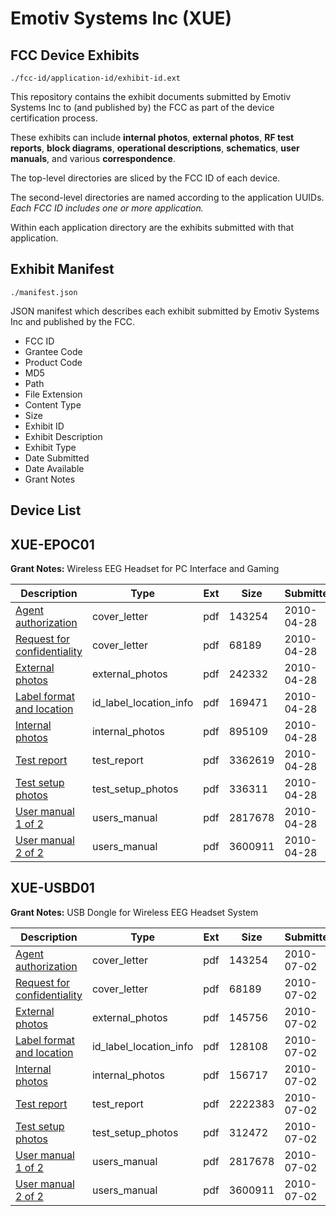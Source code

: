 # Emotiv Systems Inc (XUE)
## FCC Device Exhibits

```
./fcc-id/application-id/exhibit-id.ext
```

This repository contains the exhibit documents submitted by Emotiv Systems Inc to (and published by) the FCC as part of the device certification process.

These exhibits can include **internal photos**, **external photos**, **RF test reports**, **block diagrams**, **operational descriptions**, **schematics**, **user manuals**, and various **correspondence**.

The top-level directories are sliced by the FCC ID of each device.

The second-level directories are named according to the application UUIDs. *Each FCC ID includes one or more application.*

Within each application directory are the exhibits submitted with that application. 

## Exhibit Manifest

```
./manifest.json
```

JSON manifest which describes each exhibit submitted by Emotiv Systems Inc and published by the FCC.

- FCC ID
- Grantee Code
- Product Code
- MD5
- Path
- File Extension
- Content Type
- Size
- Exhibit ID
- Exhibit Description
- Exhibit Type
- Date Submitted
- Date Available
- Grant Notes

## Device List
## XUE-EPOC01
**Grant Notes:** Wireless EEG Headset for PC Interface and Gaming

| Description | Type | Ext | Size | Submitted | Available |
| ----------- | ---- | --- | ---- | --------- | --------- |
| [Agent authorization](XUE-EPOC01/7de01619660fc9d995274bc336a720da/1274221.pdf) | cover_letter | pdf | 143254 | 2010-04-28 | 2010-04-28 |
| [Request for confidentiality](XUE-EPOC01/7de01619660fc9d995274bc336a720da/1274222.pdf) | cover_letter | pdf | 68189 | 2010-04-28 | 2010-04-28 |
| [External photos](XUE-EPOC01/7de01619660fc9d995274bc336a720da/1274217.pdf) | external_photos | pdf | 242332 | 2010-04-28 | 2010-04-28 |
| [Label format and location](XUE-EPOC01/7de01619660fc9d995274bc336a720da/1274218.pdf) | id_label_location_info | pdf | 169471 | 2010-04-28 | 2010-04-28 |
| [Internal photos](XUE-EPOC01/7de01619660fc9d995274bc336a720da/1274219.pdf) | internal_photos | pdf | 895109 | 2010-04-28 | 2010-04-28 |
| [Test report](XUE-EPOC01/7de01619660fc9d995274bc336a720da/1274216.pdf) | test_report | pdf | 3362619 | 2010-04-28 | 2010-04-28 |
| [Test setup photos](XUE-EPOC01/7de01619660fc9d995274bc336a720da/1274220.pdf) | test_setup_photos | pdf | 336311 | 2010-04-28 | 2010-04-28 |
| [User manual 1 of 2](XUE-EPOC01/7de01619660fc9d995274bc336a720da/1274223.pdf) | users_manual | pdf | 2817678 | 2010-04-28 | 2010-04-28 |
| [User manual 2 of 2](XUE-EPOC01/7de01619660fc9d995274bc336a720da/1274224.pdf) | users_manual | pdf | 3600911 | 2010-04-28 | 2010-04-28 |
## XUE-USBD01
**Grant Notes:** USB Dongle for Wireless EEG Headset System

| Description | Type | Ext | Size | Submitted | Available |
| ----------- | ---- | --- | ---- | --------- | --------- |
| [Agent authorization](XUE-USBD01/d7e68f1c91d50656a54745ff90433bf3/1274221.pdf) | cover_letter | pdf | 143254 | 2010-07-02 | 2010-07-02 |
| [Request for confidentiality](XUE-USBD01/d7e68f1c91d50656a54745ff90433bf3/1274222.pdf) | cover_letter | pdf | 68189 | 2010-07-02 | 2010-07-02 |
| [External photos](XUE-USBD01/d7e68f1c91d50656a54745ff90433bf3/1305077.pdf) | external_photos | pdf | 145756 | 2010-07-02 | 2010-07-02 |
| [Label format and location](XUE-USBD01/d7e68f1c91d50656a54745ff90433bf3/1305078.pdf) | id_label_location_info | pdf | 128108 | 2010-07-02 | 2010-07-02 |
| [Internal photos](XUE-USBD01/d7e68f1c91d50656a54745ff90433bf3/1305079.pdf) | internal_photos | pdf | 156717 | 2010-07-02 | 2010-07-02 |
| [Test report](XUE-USBD01/d7e68f1c91d50656a54745ff90433bf3/1305076.pdf) | test_report | pdf | 2222383 | 2010-07-02 | 2010-07-02 |
| [Test setup photos](XUE-USBD01/d7e68f1c91d50656a54745ff90433bf3/1305080.pdf) | test_setup_photos | pdf | 312472 | 2010-07-02 | 2010-07-02 |
| [User manual 1 of 2](XUE-USBD01/d7e68f1c91d50656a54745ff90433bf3/1305083.pdf) | users_manual | pdf | 2817678 | 2010-07-02 | 2010-07-02 |
| [User manual 2 of 2](XUE-USBD01/d7e68f1c91d50656a54745ff90433bf3/1305084.pdf) | users_manual | pdf | 3600911 | 2010-07-02 | 2010-07-02 |
